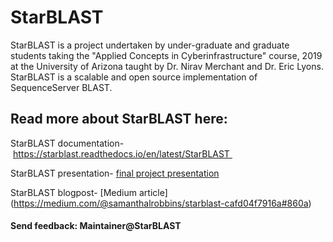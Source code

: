 # StarBLAST

StarBLAST is a project undertaken by under-graduate and graduate students taking the "Applied Concepts in Cyberinfrastructure" course, 2019 at the University of Arizona taught by Dr. Nirav Merchant and Dr. Eric Lyons. StarBLAST is a scalable and open source implementation of SequenceServer BLAST.

## Read more about StarBLAST here:

StarBLAST documentation- https://starblast.readthedocs.io/en/latest/StarBLAST 

StarBLAST presentation- [final project presentation](https://docs.google.com/presentation/d/1-cOdgooy4-4HXQa1AilzhkWBcj5J1cTag8o69IYyH2M/edit#slide=id.g7443e88c5c_0_5)

StarBLAST blogpost- [Medium article] (https://medium.com/@samanthalrobbins/starblast-cafd04f7916a#860a)

#### Send feedback: Maintainer@StarBLAST
